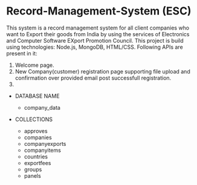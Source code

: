 # Record-Management-System (ESC)
This system is a record management system for all client companies who want to Export their goods from India by using the services of Electronics and Computer Software EXport Promotion Council. This project is build using technologies: Node.js, MongoDB, HTML/CSS. Following APIs are present in it:
1. Welcome page.
2. New Company(customer) registration page supporting file upload and confirmation over provided email post successfull registration.
3. 

- DATABASE NAME
    - company_data
      
- COLLECTIONS
  - approves 
  - companies
  - companyexports
  - companyitems
  - countries
  - exportfees
  - groups
  - panels
